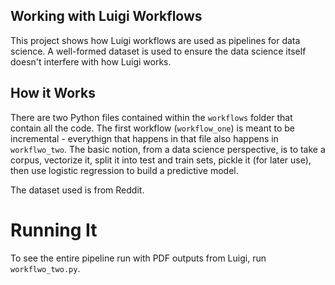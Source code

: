 ## Working with Luigi Workflows

This project shows how Luigi workflows are used as pipelines for data science. A well-formed dataset is used to ensure the data science itself doesn't interfere with how Luigi works.

## How it Works

There are two Python files contained within the `workflows` folder that contain all the code. The first workflow (`workflow_one`) is meant to be incremental - everythign that happens in that file also happens in `workflwo_two`. The basic notion, from a data science perspective, is to take a corpus, vectorize it, split it into test and train sets, pickle it (for later use), then use logistic regression to build a predictive model.

The dataset used is from Reddit.

# Running It
To see the entire pipeline run with PDF outputs from Luigi, run `workflwo_two.py`.



